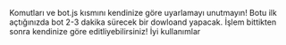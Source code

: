 Komutları ve bot.js kısmını kendinize göre uyarlamayı unutmayın! Botu ilk açtığınızda bot 2-3 dakika sürecek bir dowloand yapacak. İşlem bittikten sonra kendinize göre editliyebilirsiniz! İyi kullanımlar
